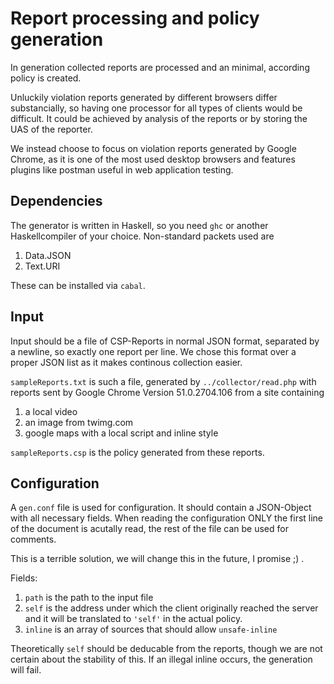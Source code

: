# Report processing and policy generation
In generation collected reports are processed and an minimal, according policy is created.

Unluckily violation reports generated by different browsers differ substancially, so having one processor for all types of clients would be difficult. It could be achieved by analysis of the reports or by storing the UAS of the reporter.

We instead choose to focus on violation reports generated by Google Chrome, as it is one of the most used desktop browsers and features plugins like postman useful in web application testing.

## Dependencies
The generator is written in Haskell, so you need `ghc` or another Haskellcompiler of your choice. Non-standard packets used are
1. Data.JSON
2. Text.URI

These can be installed via `cabal`.

## Input
Input should be a file of CSP-Reports in normal JSON format, separated by a newline, so exactly one report per line. We chose this format over a proper JSON list as it makes continous collection easier.

`sampleReports.txt` is such a file, generated by `../collector/read.php` with reports sent by Google Chrome Version 51.0.2704.106 from a site containing
1. a local video
2. an image from twimg.com
3. google maps with a local script and inline style

`sampleReports.csp` is the policy generated from these reports.

## Configuration
A `gen.conf` file is used for configuration. It should contain a JSON-Object with all necessary fields. When reading the configuration ONLY the first line of the document is acutally read, the rest of the file can be used for comments.

This is a terrible solution, we will change this in the future, I promise ;) .

Fields:
1. `path` is the path to the input file
2. `self` is the address under which the client originally reached the server and it will be translated to `'self'` in the actual policy.
3. `inline` is an array of sources that should allow `unsafe-inline`

Theoretically `self` should be deducable from the reports, though we are not certain about the stability of this. If an illegal inline occurs, the generation will fail.
